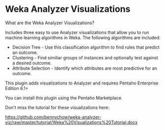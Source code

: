 # Weka Analyzer Visualizations #

What are the Weka Analyzer Visualizations?

Includes three easy to use Analyzer visualizations that allow you to run machine learning algorithms in Weka.  The following algorithms are included:

* Decision Tree - Use this classification algorithm to find rules that predict an outcome.
* Clustering - Find similiar groups of instances and optionally test against a desired outcome.
* Attribute Selection - Identify which attributes are most predictive for an outcome.

This plugin adds visualizations to Analyzer and requires Pentaho Enterprise Edition 6.1+  

You can install this plugin using the Pentaho Marketplace.

Don't miss the tutorial for these visualizations here:

https://github.com/bennychow/weka-analyzer-viz/raw/master/tutorial/Weka%20Visualizations%20Tutorial.docx

